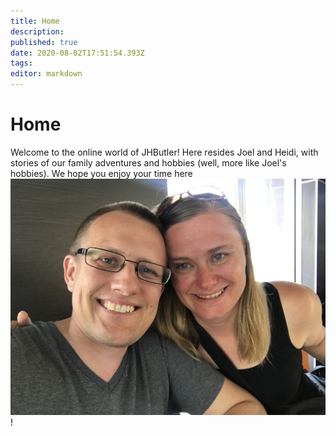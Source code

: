 ```yaml
---
title: Home
description: 
published: true
date: 2020-08-02T17:51:54.393Z
tags: 
editor: markdown
---
```


# Home

Welcome to the online world of JHButler! Here resides Joel and Heidi,  with stories of our family adventures and hobbies (well, more like Joel's hobbies). We hope you enjoy your time here![bloghome.jpg](/bloghome.jpg)!

